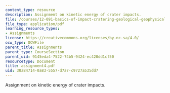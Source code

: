 ```yaml
---
content_type: resource
description: Assignment on kinetic energy of crater impacts.
file: /courses/12-091-basics-of-impact-cratering-geological-geophysical-geochemical-environmental-studies-of-some-impact-craters-of-the-earth-january-iap-2008/30a847140a835557d7a7c9727a535dd7_assignment4.pdf
file_type: application/pdf
learning_resource_types:
- Assignments
license: https://creativecommons.org/licenses/by-nc-sa/4.0/
ocw_type: OCWFile
parent_title: Assignments
parent_type: CourseSection
parent_uid: 9145eda4-7522-74b5-9424-ec420dd1cf50
resourcetype: Document
title: assignment4.pdf
uid: 30a84714-0a83-5557-d7a7-c9727a535dd7
---
```

Assignment on kinetic energy of crater impacts.